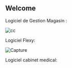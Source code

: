 ## Welcome 
Logiciel de Gestion Magasin :


 ![cc](https://user-images.githubusercontent.com/37224589/132993270-168083e8-093d-460f-9256-19f99783a298.PNG)
 
 Logiciel Flexy:
 
 ![Capture](https://user-images.githubusercontent.com/37224589/133127215-d77fb14f-78e0-4a0a-97ba-5ff241452c58.PNG)

 Logiciel cabinet medical:
 
 
